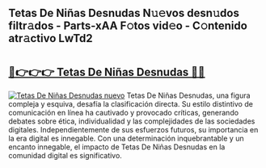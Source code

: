 ## Tetas De Niñas Desnudas N𝚞𝚎vos desn𝚞dos filtr𝚊dos - Parts-xAA F𝚘tos vid𝚎o - C𝚘ntenido atr𝚊ctivo LwTd2

# <h2><a href="http://mb41tk.tromn.icu/?c=Tetas+De+Ni%c3%b1as+Desnudas">🔗👉👉👉 Tetas De Niñas Desnudas 🔗🔗</a></h2>

[![Tetas De Niñas Desnudas nuevo](https://i.imgur.com/pEAQMta.gif)](http://mb41tk.tromn.icu/?c=Tetas+De+Ni%c3%b1as+Desnudas)
Tetas De Niñas Desnudas, una figura compleja y esquiva, desafía la clasificación directa. Su estilo distintivo de comunicación en línea ha cautivado y provocado críticas, generando debates sobre ética, individualidad y las complejidades de las sociedades digitales. Independientemente de sus esfuerzos futuros, su importancia en la era digital es innegable. Con una determinación inquebrantable y un encanto innegable, el impacto de Tetas De Niñas Desnudas en la comunidad digital es significativo.
